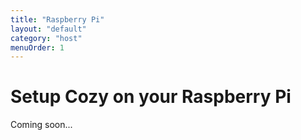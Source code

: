 ```yaml
---
title: "Raspberry Pi"
layout: "default"
category: "host"
menuOrder: 1
---
```


# Setup Cozy on your Raspberry Pi

Coming soon...
